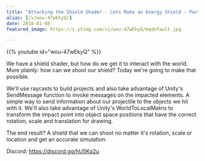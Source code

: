 ```yaml
---
title: "Attacking the Shield Shader - Lets Make an Energy Shield - Part 4"
alias: [/v/wou-47wEkyQ/]
date: 2018-01-08
featured_image: https://i.ytimg.com/vi/wou-47wEkyQ/mqdefault.jpg

---
```


{{% youtube id="wou-47wEkyQ" %}}

We have a shield shader, but how do we get it to interact with the world. More plainly: how can we shoot our shield? Today we're going to make that possible.

We'll use raycasts to build projects and also take advantage of Unity's SendMessage function to invoke messages on the impacted elements. A simple way to send information about our projectile to the objects we hit with it. We'll also take advantage of Unity's WorldToLocalMatrix to transform the impact point into object space positions that have the correct rotation, scale and translation for drawing.

The end result? A shield that we can shoot no matter it's rotation, scale or location and get an accurate simulation.

Discord: https://discord.gg/hU5Kq2u